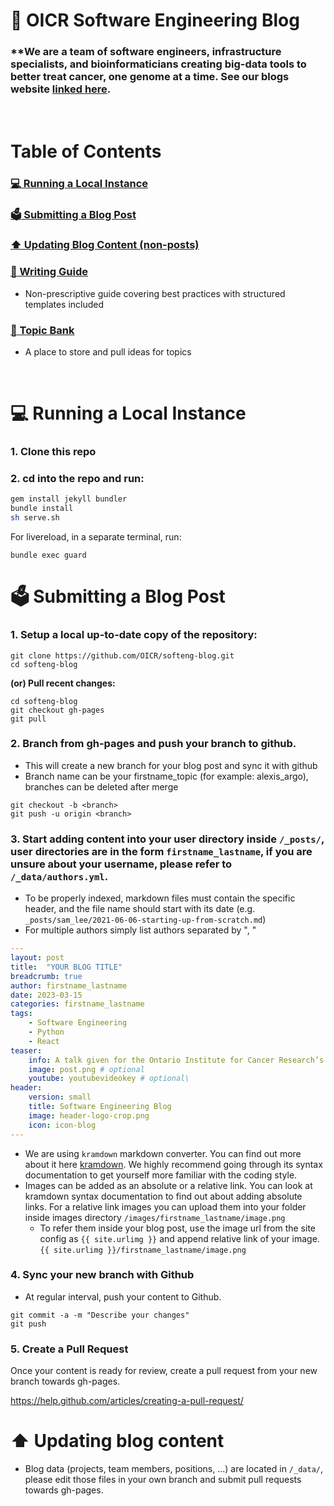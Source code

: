 # :newspaper: OICR Software Engineering Blog

###  **We are a team of software engineers, infrastructure specialists, and bioinformaticians creating big-data tools to better treat cancer, one genome at a time. See our blogs website [linked here](https://softeng.oicr.on.**ca/).

<br />

# Table of Contents

### [:computer: Running a Local Instance](#computer-running-a-local-instance-1)
### [:ballot_box: Submitting a Blog Post](#ballot_box-submitting-a-blog-post-1)
### [:arrow_up: Updating Blog Content (non-posts)](#arrow_up-updating-blog-content)
### [:memo: Writing Guide](writing_guide.md)
- Non-prescriptive guide covering best practices with structured templates included
### [:bank: Topic Bank](https://docs.google.com/spreadsheets/d/1DpQTHxzmoiRsZAbVWEqD_FN9pUhOC_0cVLudeGFhjbk/edit?usp=sharing)
- A place to store and pull ideas for topics

<br />

# :computer: Running a Local Instance

### **1. Clone this repo**

### **2. cd into the repo and run:**

```bash
gem install jekyll bundler
bundle install
sh serve.sh
```

For livereload, in a separate terminal, run:

```
bundle exec guard
```

# :ballot_box: Submitting a Blog Post

### **1. Setup a local up-to-date copy of the repository:**
```
git clone https://github.com/OICR/softeng-blog.git
cd softeng-blog
```

**(or) Pull recent changes:**
```
cd softeng-blog
git checkout gh-pages
git pull
```

### **2. Branch from gh-pages and push your branch to github.**

- This will create a new branch for your blog post and sync it with github
- Branch name can be your firstname_topic (for example: alexis_argo), branches can be deleted after merge

```
git checkout -b <branch>
git push -u origin <branch>
```

### **3. Start adding content into your user directory inside `/_posts/`, user directories are in the form `firstname_lastname`, if you are unsure about your username, please refer to `/_data/authors.yml`.**

- To be properly indexed, markdown files must contain the specific header, and the file name should start with its date (e.g. `_posts/sam_lee/2021-06-06-starting-up-from-scratch.md`)
- For multiple authors simply list authors separated by ", "

```yml
---
layout: post
title:  "YOUR BLOG TITLE"
breadcrumb: true
author: firstname_lastname
date: 2023-03-15
categories: firstname_lastname
tags:
    - Software Engineering
    - Python
    - React
teaser:
    info: A talk given for the Ontario Institute for Cancer Research’s software engineering club on PGMLab (Probabilistic Graphical Model Lab) and developing web applications for Celery. Javascript web technologies such as React, Redux, Immutable.js, ECMAScript 6 (ES6) are discussed...
    image: post.png # optional
    youtube: youtubevideokey # optional\
header:
    version: small
    title: Software Engineering Blog
    image: header-logo-crop.png
    icon: icon-blog
---
```

- We are using `kramdown` markdown converter. You can find out more about it here [kramdown](http://kramdown.gettalong.org). We highly recommend going through its syntax documentation
to get yourself more familiar with the coding style.
- Images can be added as an absolute or a relative link. You can look at kramdown syntax documentation to find out about adding absolute links. For a relative link images you can upload them into your folder inside images directory `/images/firstname_lastname/image.png`
    -  To refer them inside your blog post, use the image url from the site config as `{{ site.urlimg }}` and append relative link of your image. `{{ site.urlimg }}/firstname_lastname/image.png`

### **4. Sync your new branch with Github**

- At regular interval, push your content to Github.

```
git commit -a -m "Describe your changes"
git push
```

### **5. Create a Pull Request**

Once your content is ready for review, create a pull request from your new branch towards gh-pages.

https://help.github.com/articles/creating-a-pull-request/

# :arrow_up: Updating blog content

- Blog data (projects, team members, positions, ...) are located in `/_data/`, please edit those files in your own branch and submit pull requests towards gh-pages.
